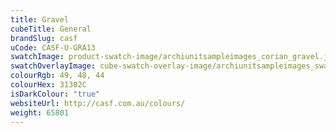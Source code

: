 ```yaml
---
title: Gravel
cubeTitle: General
brandSlug: casf
uCode: CASF-U-GRA13
swatchImage: product-swatch-image/archiunitsampleimages_corian_gravel.jpg
swatchOverlayImage: cube-swatch-overlay-image/archiunitsampleimages_swatch-overlay_corian.png
colourRgb: 49, 48, 44
colourHex: 31302C
isDarkColour: "true"
websiteUrl: http://casf.com.au/colours/
weight: 65801
---
```

